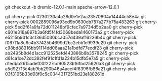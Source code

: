 git checkout -b dremio-12.0.1-main apache-arrow-12.0.1 


git cherry-pick 0230230a4a28d0e1e2aa23570804a14444c58e4a
git cherry-pick 0002859096a93cd9b0630db757a277b75a483263
git cherry-pick 5ed2f61a9fa72d011248bf9cfec7a9734d5b2aa0
git cherry-pick c601e318a897b3a6fd5f4fd3068beda1460173a2
git cherry-pick e5215b931c3c136d5030bca057d439af16226b4c
git cherry-pick f067f1a8c6c4b37425b4699d2bc2ebb1c9939c29
git cherry-pick c98bd88316bb91114dd06aaa21a1bdfd77ecdf23
git cherry-pick ab2495b8d4d1acc912525efd443886b8b3578245
git cherry-pick d61ca1ce72dc392fef91c1fd1a224b15dfb5e7a5
git cherry-pick d1edbb2615adef00f227cd90523bf6fbd25926a3
git cherry-pick a5d92713c4ab9bb290b46a4acef4f8396fb86a21
git cherry-pick 03f3105b33d08f0c5c0344317251bd23e188261d
